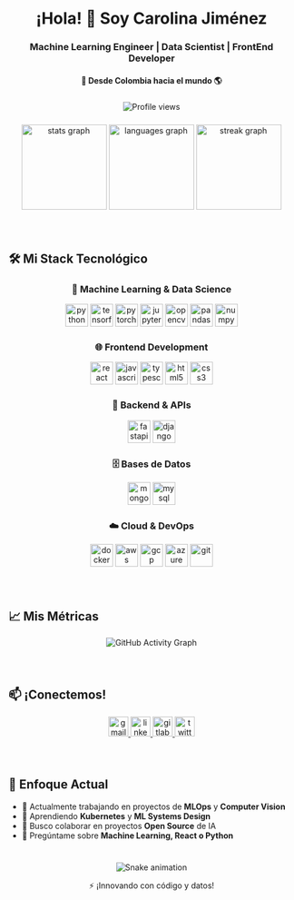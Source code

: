 <h1 align="center">¡Hola! 👋 Soy Carolina Jiménez</h1>
<h3 align="center">Machine Learning Engineer | Data Scientist | FrontEnd Developer</h3>
<h4 align="center">📍 Desde Colombia hacia el mundo 🌎</h4>

###

<p align="center">
  <img src="https://komarev.com/ghpvc/?username=carolinajimenez&label=Visitantes&color=blueviolet&style=flat" alt="Profile views" />
</p>

###

<div align="center">
  <img src="https://github-readme-stats.vercel.app/api?username=carolinajimenez&hide_title=false&hide_rank=false&show_icons=true&include_all_commits=true&count_private=true&disable_animations=false&theme=radical&locale=en&hide_border=true" height="150" alt="stats graph" />
  <img src="https://github-readme-stats.vercel.app/api/top-langs?username=carolinajimenez&locale=en&hide_title=false&layout=compact&card_width=320&langs_count=6&theme=radical&hide_border=true" height="150" alt="languages graph" />
  <img src="https://streak-stats.demolab.com?user=carolinajimenez&locale=en&mode=daily&theme=radical&hide_border=true&border_radius=5" height="150" alt="streak graph" />
</div>

###

<br>

## 🛠️ Mi Stack Tecnológico

<div align="center">

### 🤖 Machine Learning & Data Science
<img src="https://cdn.jsdelivr.net/gh/devicons/devicon/icons/python/python-original.svg" height="40" alt="python" />
<img src="https://cdn.jsdelivr.net/gh/devicons/devicon/icons/tensorflow/tensorflow-original.svg" height="40" alt="tensorflow" />
<img src="https://cdn.jsdelivr.net/gh/devicons/devicon/icons/pytorch/pytorch-original.svg" height="40" alt="pytorch" />
<img src="https://cdn.jsdelivr.net/gh/devicons/devicon/icons/jupyter/jupyter-original.svg" height="40" alt="jupyter" />
<img src="https://cdn.jsdelivr.net/gh/devicons/devicon/icons/opencv/opencv-original.svg" height="40" alt="opencv" />
<img src="https://cdn.jsdelivr.net/gh/devicons/devicon/icons/pandas/pandas-original.svg" height="40" alt="pandas" />
<img src="https://cdn.jsdelivr.net/gh/devicons/devicon/icons/numpy/numpy-original.svg" height="40" alt="numpy" />

### 🌐 Frontend Development
<img src="https://cdn.jsdelivr.net/gh/devicons/devicon/icons/react/react-original.svg" height="40" alt="react" />
<img src="https://cdn.jsdelivr.net/gh/devicons/devicon/icons/javascript/javascript-original.svg" height="40" alt="javascript" />
<img src="https://cdn.jsdelivr.net/gh/devicons/devicon/icons/typescript/typescript-original.svg" height="40" alt="typescript" />
<img src="https://cdn.jsdelivr.net/gh/devicons/devicon/icons/html5/html5-original.svg" height="40" alt="html5" />
<img src="https://cdn.jsdelivr.net/gh/devicons/devicon/icons/css3/css3-original.svg" height="40" alt="css3" />

### 🚀 Backend & APIs
<img src="https://cdn.jsdelivr.net/gh/devicons/devicon/icons/fastapi/fastapi-original.svg" height="40" alt="fastapi" />
<img src="https://cdn.jsdelivr.net/gh/devicons/devicon/icons/django/django-plain.svg" height="40" alt="django" />

### 🗄️ Bases de Datos
<img src="https://cdn.jsdelivr.net/gh/devicons/devicon/icons/mongodb/mongodb-original.svg" height="40" alt="mongodb" />
<img src="https://cdn.jsdelivr.net/gh/devicons/devicon/icons/mysql/mysql-original.svg" height="40" alt="mysql" />

### ☁️ Cloud & DevOps
<img src="https://cdn.jsdelivr.net/gh/devicons/devicon/icons/docker/docker-original.svg" height="40" alt="docker" />
<img src="https://cdn.jsdelivr.net/gh/devicons/devicon/icons/amazonwebservices/amazonwebservices-line-wordmark.svg" height="40" alt="aws" />
<img src="https://cdn.jsdelivr.net/gh/devicons/devicon/icons/googlecloud/googlecloud-original.svg" height="40" alt="gcp" />
<img src="https://cdn.jsdelivr.net/gh/devicons/devicon/icons/azure/azure-original.svg" height="40" alt="azure" />
<img src="https://cdn.jsdelivr.net/gh/devicons/devicon/icons/git/git-original.svg" height="40" alt="git" />

</div>

###

<br>

## 📈 Mis Métricas

<div align="center">
  
![GitHub Activity Graph](https://github-readme-activity-graph.vercel.app/graph?username=carolinajimenez&custom_title=Mi%20Actividad%20en%20GitHub&bg_color=0D1117&color=7c3aed&line=7c3aed&point=7c3aed&area_color=FFFFFF&title_color=FFFFFF&area=true)

</div>

###

<br>

## 📫 ¡Conectemos!

<div align="center">
  <a href="mailto:tu-email@gmail.com" target="_blank">
    <img src="https://img.shields.io/static/v1?message=Gmail&logo=gmail&label=&color=D14836&logoColor=white&labelColor=&style=for-the-badge" height="35" alt="gmail" />
  </a>
  <a href="https://www.linkedin.com/in/tu-linkedin/" target="_blank">
    <img src="https://img.shields.io/static/v1?message=LinkedIn&logo=linkedin&label=&color=0077B5&logoColor=white&labelColor=&style=for-the-badge" height="35" alt="linkedin" />
  </a>
  <a href="https://gitlab.com/tu-gitlab" target="_blank">
    <img src="https://img.shields.io/static/v1?message=GitLab&logo=gitlab&label=&color=FC6D26&logoColor=white&labelColor=&style=for-the-badge" height="35" alt="gitlab" />
  </a>
  <a href="https://twitter.com/tu-twitter" target="_blank">
    <img src="https://img.shields.io/static/v1?message=Twitter&logo=twitter&label=&color=1DA1F2&logoColor=white&labelColor=&style=for-the-badge" height="35" alt="twitter" />
  </a>
</div>

###

<br>

## 🎯 Enfoque Actual

- 🔭 Actualmente trabajando en proyectos de **MLOps** y **Computer Vision**
- 🌱 Aprendiendo **Kubernetes** y **ML Systems Design**
- 👯 Busco colaborar en proyectos **Open Source** de IA
- 💬 Pregúntame sobre **Machine Learning, React o Python**

###

<br>

<div align="center">
  <img src="https://raw.githubusercontent.com/carolinajimenez/carolinajimenez/output/snake.svg" alt="Snake animation" />
</div>

<p align="center">⚡ ¡Innovando con código y datos!</p>
